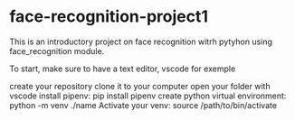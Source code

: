 # face-recognition-project1


This is an introductory project on face recognition witrh pytyhon using face_recognition module.

To start, make sure to have a text editor, vscode for exemple

create your repository
clone it to your computer
open your folder with vscode
install pipenv: pip install pipenv
create python virtual environment: python -m venv ./name
Activate your venv: source /path/to/bin/activate
